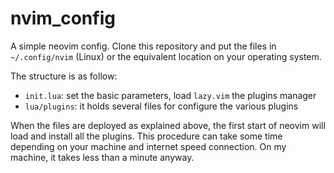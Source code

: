 # nvim_config

A simple neovim config.
Clone this repository and put the files in `~/.config/nvim` (Linux) or the equivalent location on your operating system.

The structure is as follow:

- `init.lua`: set the basic parameters, load `lazy.vim` the plugins manager
- `lua/plugins`: it holds several files for configure the various plugins

When the files are deployed as explained above, the first start of neovim will load and install all the plugins. This procedure can take some time depending on your machine and internet speed connection. On my machine, it takes less than a minute anyway.
